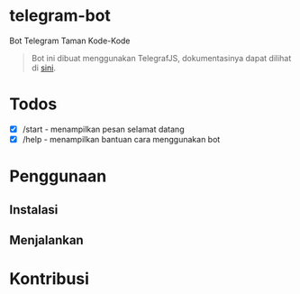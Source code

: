# telegram-bot
Bot Telegram Taman Kode-Kode

> Bot ini dibuat menggunakan TelegrafJS, dokumentasinya dapat dilihat di [sini](https://telegraf.js.org/).

# Todos
- [x] /start - menampilkan pesan selamat datang
- [x] /help - menampilkan bantuan cara menggunakan bot

# Penggunaan
## Instalasi
## Menjalankan

# Kontribusi

